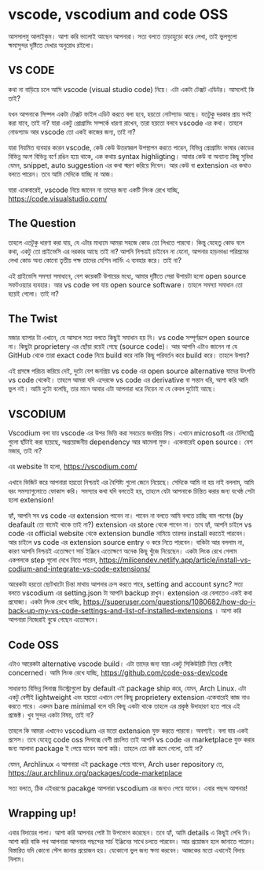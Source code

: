 # vscode, vscodium and code OSS

আসসালমু আলাইকুম। আশা করি ভালোই আছেন আপনারা। সত্য বলতে তাড়াহুড়ো করে লেখা, তাই ভুলগুলো ক্ষমাসুন্দর দৃষ্টিতে দেখার অনুরোধ রইলো।

## VS CODE

কথা না বাড়িয়ে চলে আসি vscode (visual studio code) নিয়ে। এটা একটা টেক্সট এডিটর। আসলেই কি তাই?

যখন আপনাকে সিম্পল একটা টেক্সট ফাইল এডিট করতে বলা হবে, হয়তো নোটপ্যাড আছে। যতটুকু দরকার প্রায় সবই করা যাবে, তাই না? যারা একটু প্রোগ্রামিং সম্পর্কে ধারণা রাখেন, তারা হয়তো বলবে vscode এর কথা। তাহলে নোডপ্যাড আর vscode তো একই কাজের জন্য, তাই না?

যারা নিয়মিত ব্যবহার করেন vscode, কেউ কেউ উত্তরস্বরূপ উপস্থাপন করতে পারেন, বিভিন্ন প্রোগ্রামিং ভাষার কোডের বিভিন্ন অংশ বিভিন্ন বর্ণে রঙিন হয়ে থাকে, এক কথায় syntax highligting। আবার কেউ বা অন্যান্য কিছূ সুবিধা যেমন, snippet, auto suggestion এর কথা স্মরণ করিয়ে দিবেন। আর কেউ বা extension এর কথাও বলতে পারেন। তবে আমি সেদিকে যাচ্ছি না আজ।

যারা একেবারেই, vscode নিয়ে জানেন না তাদের জন্য একটি লিংক রেখে যাচ্ছি,
https://code.visualstudio.com/


## The Question

তাহলে এতটুকু ধারণা করা যায়, যে এটার মাধ্যমে আমরা সহজে কোড তো লিখতে পারবো। কিন্তু যেহেতু কোড বলে কথা, একটু তো প্রাইভেসি এর দরকার আছে তাই না? আপনি নিশ্চয়ই চাইবেন না যেনো, আপনার হাড়ভাঙা পরিশ্রমের লেখা কোড অন্য কোনো তৃতীয় পক্ষ তাদের মেশিন লার্নিং এ ব্যবহার করে। তাই না?

এই প্রাইভেসি সমস্যা সমাধানে, বেশ কয়েকটি উপায়ের মধ্যে, আমার দৃষ্টিতে সেরা উপায়টা হলো open source সফটওয়্যার ব্যবহার। আর vs code বলা যায় open source software। তাহলে সমস্যা সমাধান তো হয়েই গেলো। তাই না?

## The Twist

মজার ব্যাপার টা এখানে, যে আসলে সত্য বলতে কিছুই সমাধান হয় নি। vs code সম্পূর্ণরূপে open source না। কিছুটা proprietery এর ছোঁয়া রয়েই গেছে (source code)। আর আপনি এটাও জানেন না যে GitHub থেকে তারা exact code নিয়ে build করে নাকি কিছূ পরিবর্তন করে build করে। তাহলে উপায়?

এই প্রসঙ্গে পরিচয় করিয়ে দেই, দুটো বেশ জনপ্রিয় vs code এর open source alternative যাদের উৎপত্তি vs code থেকেই। তাহলে আমরা যদি এদেরকে vs code এর derivative বা সন্তান ধরি, আশা করি আমি ভুল নই। আমি দুটো বলেছি, তার মানে আবার এটা আপনারা ধরে নিয়েন না যে কেবল দুটোই আছে।

## VSCODIUM

Vscodium বলা যায় vscode এর উপর ভিত্তি করা সবচেয়ে জনপ্রিয় বিল্ড। এখানে microsoft এর টেলিমেট্রি গুলো ছাঁটাই করা হয়েছে, অপ্রয়োজনীয় dependency আর ঝামেলা মুক্ত। একেবারেই open source। বেশ মজার, তাই না?

এর website টা হলো, https://vscodium.com/


এখানে ভিজিট করে আপনারা হয়তো নিশ্চয়ই এর বৈশিষ্ট্য গুলো জেনে নিয়েছে। সেদিকে আমি না হয় নাই বললাম, আমি বরং সমস্যাগুলোতে ফোকাস করি। সমস্যার কথা যদি বলতেই হয়, তাহলে যেটা আপনাকে চিন্তিত করার জন্য যথেষ্ঠ সেটা হলো extension!

হ্যাঁ, আপনি সব vs code এর extension পাবেন না। পাবেন না বলতে আমি বলতে চাচ্ছি বাম পাশের (by deafault তো বামেই থাকে তাই না?) extension এর store থেকে পাবেন না। তবে হ্যাঁ, আপনি চাইলে vs code এর official website থেকে extension bundle নামিয়ে তারপর install করতেই পারবেন। আর চাইলে vs code এর extension source entry ও করে নিতে পারবেন। বাকিটা আর বললাম না, কারণ আপনি নিশ্চয়ই এতোক্ষণে সার্চ ইঞ্জিনে এতোক্ষণে অনেক কিছূ খুঁজে নিয়েছেন। একটা লিংক রেখে গেলাম একপলকে step গুলো দেখে নিতে পারেন, https://milicendev.netlify.app/article/install-vs-codium-and-integrate-vs-code-extensions/


আরেকটা হয়তো ছোটখাটো চিন্তা মাথায় আপনার ক্রস করতে পারে, setting and account sync? সত্য বলতে vscodium এর setting.json টা আপনি backup রাখুন। extension এর বেলাতেও একই কথা প্রযোজ্য। একটা লিংক রেখে যাচ্ছি, https://superuser.com/questions/1080682/how-do-i-back-up-my-vs-code-settings-and-list-of-installed-extensions । আশা করি আপনারা নিজেরাই বুৃঝে গেছেন এতোক্ষনে।

## Code OSS

এটাও আরেকটা alternative vscode build। এটা তাদের জন্য যারা একটু সিকিউরিটি নিয়ে বেশীই concerned। আমি লিংক রেখে যাচ্ছি, https://github.com/code-oss-dev/code


সাধারণত বিভিন্ন লিনাক্স ডিস্ট্রোগুলো by default এই package ship করে, যেমন, Arch Linux. এটা একটু বেশীই lightweight এবং হয়তো এখানে বেশ কিছূ proprietery extension একেবারেই কাজ নাও করতে পারে। একদম bare minimal বলে যদি কিছূ একটা থাকে তাহলে এর প্রকৃষ্ঠ উদাহারণ হতে পারে এই প্রজেক্ট। খুব সুন্দর একটা বিষয়, তাই না?

তাহলে কি আমরা এখানেও vscodium এর মতো extension যুক্ত করতে পারবো। অবশ্যই। বলা যায় একই প্রসেস। তবে যেহেতু code oss লিনাক্সে বেশী প্রচলিত তাই আপনি vs code এর marketplace যুক্ত করার জন্য আলাদা package ই পেয়ে যাবেন আশা করি। তাহলে তো কষ্ট কমে গেলো, তাই না?

যেমন, Archlinux এ আপনারা এই package পেয়ে যাবেন, Arch user repository তে, https://aur.archlinux.org/packages/code-marketplace


সত্য বলতে, ঠিক এইধরণের pacakge আপনারা vscodium এর জন্যও পেয়ে যাবেন। এবার পছন্দ আপনার!

## Wrapping up!

এবার বিদায়ের পালা। আশা করি আপনার পোষ্ট টা উপভোগ করেছেন। তবে হ্যাঁ, আমি details এ কিছূই লেখি নি। আশা করি বাকি পথ আপনারা আপনার পছন্দের সার্চ ইঞ্জিনের সাথে চলতে পারবেন। আর প্রয়োজন হলে জানাতে পারেন। বিস্তারিত যদি কোনো স্টেপ জানার প্রয়োজন হয়। যেকোনো ভুল জন্য ক্ষমা করবেন। আজকের মতো এখানেই বিদায় নিলাম।
